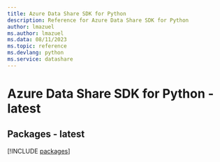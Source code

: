 ```yaml
---
title: Azure Data Share SDK for Python
description: Reference for Azure Data Share SDK for Python
author: lmazuel
ms.author: lmazuel
ms.data: 08/11/2023
ms.topic: reference
ms.devlang: python
ms.service: datashare
---
```

# Azure Data Share SDK for Python - latest
## Packages - latest
[!INCLUDE [packages](data-share-index.md)]